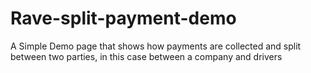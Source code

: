 # Rave-split-payment-demo
A Simple Demo page that shows how payments are collected and split between two parties, in this case between a company and drivers
